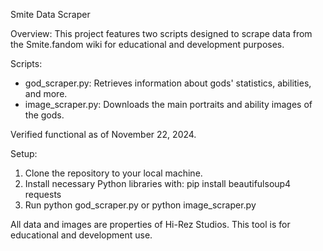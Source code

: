 Smite Data Scraper

Overview:
This project features two scripts designed to scrape data from the Smite.fandom wiki for educational and development purposes.

Scripts:
- god_scraper.py: Retrieves information about gods' statistics, abilities, and more.
- image_scraper.py: Downloads the main portraits and ability images of the gods.

Verified functional as of November 22, 2024.

Setup:
1. Clone the repository to your local machine.
2. Install necessary Python libraries with:
   pip install beautifulsoup4 requests
3. Run
   python god_scraper.py
   or
   python image_scraper.py

All data and images are properties of Hi-Rez Studios. This tool is for educational and development use.

